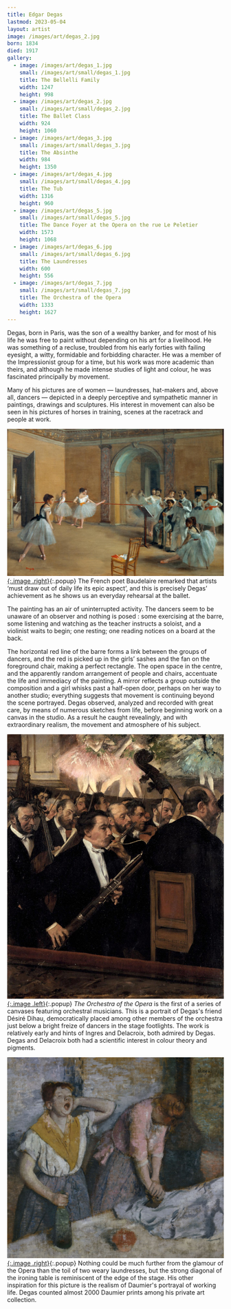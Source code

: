 ```yaml
---
title: Edgar Degas
lastmod: 2023-05-04
layout: artist
image: /images/art/degas_2.jpg
born: 1834
died: 1917
gallery:
  - image: /images/art/degas_1.jpg
    small: /images/art/small/degas_1.jpg
    title: The Bellelli Family
    width: 1247
    height: 998 
  - image: /images/art/degas_2.jpg
    small: /images/art/small/degas_2.jpg
    title: The Ballet Class
    width: 924
    height: 1060
  - image: /images/art/degas_3.jpg
    small: /images/art/small/degas_3.jpg
    title: The Absinthe
    width: 984
    height: 1350
  - image: /images/art/degas_4.jpg
    small: /images/art/small/degas_4.jpg
    title: The Tub
    width: 1316
    height: 960
  - image: /images/art/degas_5.jpg
    small: /images/art/small/degas_5.jpg
    title: The Dance Foyer at the Opera on the rue Le Peletier
    width: 1573
    height: 1068
  - image: /images/art/degas_6.jpg
    small: /images/art/small/degas_6.jpg
    title: The Laundresses
    width: 600 
    height: 556 
  - image: /images/art/degas_7.jpg
    small: /images/art/small/degas_7.jpg
    title: The Orchestra of the Opera
    width: 1333
    height: 1627 
---
```


Degas, born in Paris, was the son of a wealthy banker, and for most of his life
he was free to paint without depending on his art for a livelihood. He was
something of a recluse, troubled from his early forties with failing eyesight,
a witty, formidable and forbidding character. He was a member of the
Impressionist group for a time, but his work was more academic than theirs, and
although he made intense studies of light and colour, he was fascinated
principally by movement.

Many of his pictures are of women &mdash; laundresses, hat-makers and, above all,
dancers &mdash; depicted in a deeply perceptive and sympathetic manner in paintings,
drawings and sculptures. His interest in movement can also be seen in his
pictures of horses in training, scenes at the racetrack and people at work.

[![The Dance Foyer at the Opera on the rue Le Peletier](/images/art/degas_5.jpg){:.image .right}](/images/art/degas_5.jpg){:.popup}
The French poet Baudelaire remarked that artists ‘must draw out of daily life
its epic aspect’, and this is precisely Degas’ achievement as he shows us an
everyday rehearsal at the ballet.

The painting has an air of uninterrupted activity. The dancers seem to be
unaware of an observer and nothing is posed : some exercising at the barre,
some listening and watching as the teacher instructs a soloist, and a violinist
waits to begin; one resting; one reading notices on a board at the back.

The horizontal red line of the barre forms a link between the groups of
dancers, and the red is picked up in the girls’ sashes and the fan on the
foreground chair, making a perfect rectangle.  The open space in the centre,
and the apparently random arrangement of people and chairs, accentuate the life
and immediacy of the painting. A mirror reflects a group outside the
composition and a girl whisks past a half-open door, perhaps on her way to
another studio; everything suggests that movement is continuing beyond the
scene portrayed.  Degas observed, analyzed and recorded with great care, by
means of numerous sketches from life, before beginning work on a canvas in the
studio. As a result he caught revealingly, and with extraordinary realism, the
movement and atmosphere of his subject.

[![The Orchestra of the Opera](/images/art/degas_7.jpg){:.image .left}](/images/art/degas_7.jpg){:.popup}
_The Orchestra of the Opera_ is the first of a series of canvases featuring
orchestral musicians. This is a portrait of Degas's friend Désiré Dihau,
democratically placed among other members of the orchestra just below a bright
freize of dancers in the stage footlights. The work is relatively early and
hints of Ingres and Delacroix, both admired by Degas. Degas and Delacroix both
had a scientific interest in colour theory and pigments.

[![The Laundresses](/images/art/degas_6.jpg){:.image .right}](/images/art/degas_6.jpg){:.popup}
Nothing could be much further from the glamour of the Opera than the toil of
two weary laundresses, but the strong diagonal of the ironing table is
reminiscent of the edge of the stage. His other inspiration for this picture is
the realism of Daumier's portrayal of working life. Degas counted almost 2000
Daumier prints among his private art collection.
